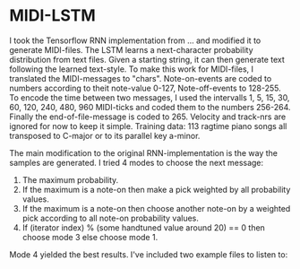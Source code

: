 # MIDI-LSTM

I took the Tensorflow RNN implementation from ... and modified it to generate MIDI-files.
The LSTM learns a next-character probability distribution from text files. Given a starting string, it can then generate text following the learned text-style.
To make this work for MIDI-files, I translated the MIDI-messages to "chars". Note-on-events are coded to numbers according to theit note-value 0-127, Note-off-events to 128-255.
To encode the time between two messages, I used the intervalls 1, 5, 15, 30, 60, 120, 240, 480, 960 MIDI-ticks and coded them to the
numbers 256-264. Finally the end-of-file-message is coded to 265. Velocity and track-nrs are ignored for now to keep it simple.
Training data:
113 ragtime piano songs all transposed to C-major or to its parallel key a-minor.

The main modification to the original RNN-implementation is the way the samples are generated. I tried 4 modes to choose the next message:
1. The maximum probability.
2. If the maximum is a note-on then make a pick weighted by all probability values.
3. If the maximum is a note-on then choose another note-on by a weighted pick according to all note-on probability values.
4. If (iterator index) % (some handtuned value around 20) == 0 then choose mode 3 else choose mode 1.

Mode 4 yielded the best results. I've included two example files to listen to: 
